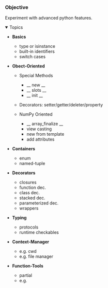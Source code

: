 ### Objective
Experiment with advanced python features. 

<details open>	
  <summary> Topics </summary>
  
  - __Basics__
    - type or isinstance
    - built-in identifiers
    - switch cases


      
  - __Obect-Oriented__
    - Special Methods
      - __ new __
      - __ slots __
      - __ init __

    - Decorators: setter/getter/deleter/property   

    - NumPy Oriented
      - __ array_finalize __
      - view casting
      - new from template
      - add attributes
        
  - __Containers__
     - enum
     - named-tuple
       
  - __Decorators__
     - closures
     - function dec.
     - class dec.
     - stacked dec.
     - parameterized dec.
     - wrappers
         
  - __Typing__
    - protocols
    - runtime checkables
      
  - __Context-Manager__
     - e.g. cwd
     - e.g. file manager

  - __Function-Tools__
     - partial
     - e.g. 
  
  </details>

